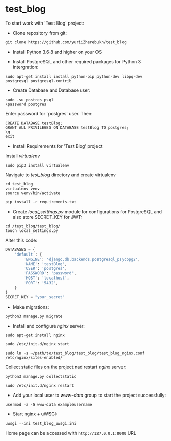 # test_blog

To start work with 'Test Blog' project:
- Clone repository from git:
```
git clone https://github.com/yuriiZherebukh/test_blog
```

- Install Python 3.6.8 and higher on your OS

- Install PostgreSQL and other required packages for Python 3 intergration:

```
sudo apt-get install install python-pip python-dev libpq-dev postgresql postgresql-contrib
```
- Create Database and Database user:
```
sudo -su postres psql
\password postgres
```
Enter password for 'postgres' user. Then:
```
CREATE DATABASE testBlog;
GRANT ALL PRIVILEGES ON DATABASE testBlog TO postgres;
\q
exit
```
- Install Requirements for 'Test Blog' project

Install _virtualenv_
```
sudo pip3 install virtualenv 
```
Navigate to _test_blog_ directory and create virtualenv

```
cd test_blog
virtualenv venv
source venv/bin/activate

pip install -r requirements.txt
```
- Create _local_settings.py_ module for configurations for PostgreSQL and also store SECRET_KEY for JWT:

```
cd /test_blog/test_blog/
touch local_settings.py
```

Alter this code:
```python
DATABASES = {
    'default': {
        'ENGINE': 'django.db.backends.postgresql_psycopg2',
        'NAME': 'testBlog',
        'USER': 'postgres',
        'PASSWORD': 'password',
        'HOST': 'localhost',
        'PORT': '5432',
    }
}
SECRET_KEY = "your_secret"
```
- Make migrations:
```python
python3 manage.py migrate
```

- Install and configure _nginx_ server:
```
sudo apt-get install nginx

sudo /etc/init.d/nginx start 

sudo ln -s ~/path/to/test_blog/test_blog/test_blog_nginx.conf /etc/nginx/sites-enabled/
```
Collect static files on the project nad restart _nginx_ server:
```python
python3 manage.py collectstatic
```
```
sudo /etc/init.d/nginx restart
```
- Add your local user to _www-data_ group to start the project successfully:
```
usermod -a -G www-data exampleusername
``` 

- Start nginx + uWSGI:
```python
uwsgi --ini test_blog_uwsgi.ini
```
Home page can be accessed with `http://127.0.0.1:8000` URL
